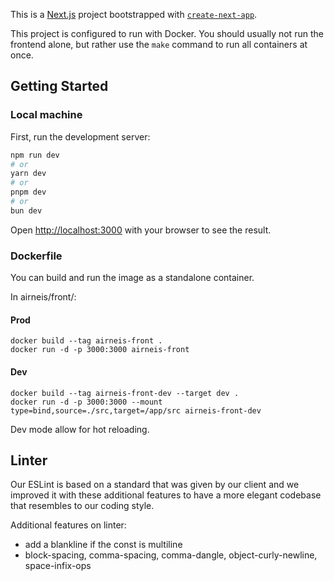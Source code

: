 This is a [Next.js](https://nextjs.org/) project bootstrapped with [`create-next-app`](https://github.com/vercel/next.js/tree/canary/packages/create-next-app).

This project is configured to run with Docker. You should usually not run the frontend alone, but rather use the `make` command to run all containers at once.

## Getting Started

### Local machine

First, run the development server:

```bash
npm run dev
# or
yarn dev
# or
pnpm dev
# or
bun dev
```

Open [http://localhost:3000](http://localhost:3000) with your browser to see the result.

### Dockerfile

You can build and run the image as a standalone container.

In airneis/front/:

#### Prod

```
docker build --tag airneis-front .
docker run -d -p 3000:3000 airneis-front
```

#### Dev

```
docker build --tag airneis-front-dev --target dev .
docker run -d -p 3000:3000 --mount type=bind,source=./src,target=/app/src airneis-front-dev
```

Dev mode allow for hot reloading.

## Linter

Our ESLint is based on a standard that was given by our client and we improved it with these additional features to have a more elegant codebase that resembles to our coding style.

Additional features on linter:

- add a blankline if the const is multiline
- block-spacing, comma-spacing, comma-dangle, object-curly-newline, space-infix-ops
